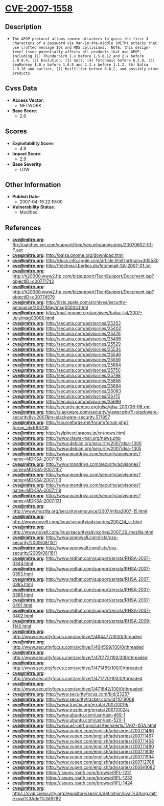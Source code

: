 
# [CVE-2007-1558](ftp://patches.sgi.com/support/free/security/advisories/20070602-01-P.asc)

## Description

- `The APOP protocol allows remote attackers to guess the first 3 characters of a password via man-in-the-middle (MITM) attacks that use crafted message IDs and MD5 collisions.  NOTE: this design-level issue potentially affects all products that use APOP, including (1) Thunderbird 1.x before 1.5.0.12 and 2.x before 2.0.0.4, (2) Evolution, (3) mutt, (4) fetchmail before 6.3.8, (5) SeaMonkey 1.0.x before 1.0.9 and 1.1.x before 1.1.2, (6) Balsa 2.3.16 and earlier, (7) Mailfilter before 0.8.2, and possibly other products.`

## Cvss Data

- **Access Vector**:
  - NETWORK
- **Base Score**:
  - 2.6

## Scores

- **Exploitability Score**:
  - 4.9
- **Impact Score**:
  - 2.9
- **Base Severity**:
  - LOW

## Other Information

- **Publish Date**:
  - 2007-04-16 22:19:00
- **Vulnerability Status**:
  - Modified

## References

- **cve@mitre.org**: ftp://patches.sgi.com/support/free/security/advisories/20070602-01-P.asc
- **cve@mitre.org**: http://balsa.gnome.org/download.html
- **cve@mitre.org**: http://docs.info.apple.com/article.html?artnum=305530
- **cve@mitre.org**: http://fetchmail.berlios.de/fetchmail-SA-2007-01.txt
- **cve@mitre.org**: http://h20000.www2.hp.com/bizsupport/TechSupport/Document.jsp?objectID=c00771742
- **cve@mitre.org**: http://h20000.www2.hp.com/bizsupport/TechSupport/Document.jsp?objectID=c00774579
- **cve@mitre.org**: http://lists.apple.com/archives/security-announce/2007/May/msg00004.html
- **cve@mitre.org**: http://mail.gnome.org/archives/balsa-list/2007-July/msg00000.html
- **cve@mitre.org**: http://secunia.com/advisories/25353
- **cve@mitre.org**: http://secunia.com/advisories/25402
- **cve@mitre.org**: http://secunia.com/advisories/25476
- **cve@mitre.org**: http://secunia.com/advisories/25496
- **cve@mitre.org**: http://secunia.com/advisories/25529
- **cve@mitre.org**: http://secunia.com/advisories/25534
- **cve@mitre.org**: http://secunia.com/advisories/25546
- **cve@mitre.org**: http://secunia.com/advisories/25559
- **cve@mitre.org**: http://secunia.com/advisories/25664
- **cve@mitre.org**: http://secunia.com/advisories/25750
- **cve@mitre.org**: http://secunia.com/advisories/25798
- **cve@mitre.org**: http://secunia.com/advisories/25858
- **cve@mitre.org**: http://secunia.com/advisories/25894
- **cve@mitre.org**: http://secunia.com/advisories/26083
- **cve@mitre.org**: http://secunia.com/advisories/26415
- **cve@mitre.org**: http://secunia.com/advisories/35699
- **cve@mitre.org**: http://security.gentoo.org/glsa/glsa-200706-06.xml
- **cve@mitre.org**: http://slackware.com/security/viewer.php?l=slackware-security&y=2007&m=slackware-security.571857
- **cve@mitre.org**: http://sourceforge.net/forum/forum.php?forum_id=683706
- **cve@mitre.org**: http://sylpheed.sraoss.jp/en/news.html
- **cve@mitre.org**: http://www.claws-mail.org/news.php
- **cve@mitre.org**: http://www.debian.org/security/2007/dsa-1300
- **cve@mitre.org**: http://www.debian.org/security/2007/dsa-1305
- **cve@mitre.org**: http://www.mandriva.com/security/advisories?name=MDKSA-2007:105
- **cve@mitre.org**: http://www.mandriva.com/security/advisories?name=MDKSA-2007:107
- **cve@mitre.org**: http://www.mandriva.com/security/advisories?name=MDKSA-2007:113
- **cve@mitre.org**: http://www.mandriva.com/security/advisories?name=MDKSA-2007:119
- **cve@mitre.org**: http://www.mandriva.com/security/advisories?name=MDKSA-2007:131
- **cve@mitre.org**: http://www.mozilla.org/security/announce/2007/mfsa2007-15.html
- **cve@mitre.org**: http://www.novell.com/linux/security/advisories/2007_14_sr.html
- **cve@mitre.org**: http://www.novell.com/linux/security/advisories/2007_36_mozilla.html
- **cve@mitre.org**: http://www.openwall.com/lists/oss-security/2009/08/15/1
- **cve@mitre.org**: http://www.openwall.com/lists/oss-security/2009/08/18/1
- **cve@mitre.org**: http://www.redhat.com/support/errata/RHSA-2007-0344.html
- **cve@mitre.org**: http://www.redhat.com/support/errata/RHSA-2007-0353.html
- **cve@mitre.org**: http://www.redhat.com/support/errata/RHSA-2007-0385.html
- **cve@mitre.org**: http://www.redhat.com/support/errata/RHSA-2007-0386.html
- **cve@mitre.org**: http://www.redhat.com/support/errata/RHSA-2007-0401.html
- **cve@mitre.org**: http://www.redhat.com/support/errata/RHSA-2007-0402.html
- **cve@mitre.org**: http://www.redhat.com/support/errata/RHSA-2009-1140.html
- **cve@mitre.org**: http://www.securityfocus.com/archive/1/464477/30/0/threaded
- **cve@mitre.org**: http://www.securityfocus.com/archive/1/464569/100/0/threaded
- **cve@mitre.org**: http://www.securityfocus.com/archive/1/470172/100/200/threaded
- **cve@mitre.org**: http://www.securityfocus.com/archive/1/471455/100/0/threaded
- **cve@mitre.org**: http://www.securityfocus.com/archive/1/471720/100/0/threaded
- **cve@mitre.org**: http://www.securityfocus.com/archive/1/471842/100/0/threaded
- **cve@mitre.org**: http://www.securityfocus.com/bid/23257
- **cve@mitre.org**: http://www.securitytracker.com/id?1018008
- **cve@mitre.org**: http://www.trustix.org/errata/2007/0019/
- **cve@mitre.org**: http://www.trustix.org/errata/2007/0024/
- **cve@mitre.org**: http://www.ubuntu.com/usn/usn-469-1
- **cve@mitre.org**: http://www.ubuntu.com/usn/usn-520-1
- **cve@mitre.org**: http://www.us-cert.gov/cas/techalerts/TA07-151A.html
- **cve@mitre.org**: http://www.vupen.com/english/advisories/2007/1466
- **cve@mitre.org**: http://www.vupen.com/english/advisories/2007/1467
- **cve@mitre.org**: http://www.vupen.com/english/advisories/2007/1468
- **cve@mitre.org**: http://www.vupen.com/english/advisories/2007/1480
- **cve@mitre.org**: http://www.vupen.com/english/advisories/2007/1939
- **cve@mitre.org**: http://www.vupen.com/english/advisories/2007/1994
- **cve@mitre.org**: http://www.vupen.com/english/advisories/2007/2788
- **cve@mitre.org**: http://www.vupen.com/english/advisories/2008/0082
- **cve@mitre.org**: https://issues.rpath.com/browse/RPL-1231
- **cve@mitre.org**: https://issues.rpath.com/browse/RPL-1232
- **cve@mitre.org**: https://issues.rpath.com/browse/RPL-1424
- **cve@mitre.org**: https://oval.cisecurity.org/repository/search/definition/oval%3Aorg.mitre.oval%3Adef%3A9782
